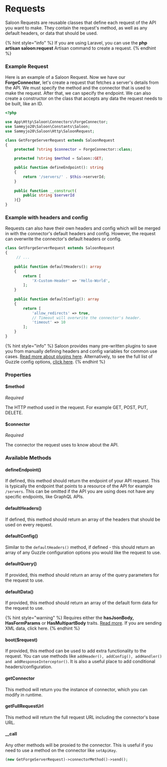 # Requests

Saloon Requests are reusable classes that define each request of the API you want to make. They contain the request's method, as well as any default headers, or data that should be used.

{% hint style="info" %}
If you are using Laravel, you can use the **php artisan saloon:request** Artisan command to create a request.
{% endhint %}

### Example Request

Here is an example of a Saloon Request. Now we have our **ForgeConnector**, let's create a request that fetches a server's details from the API. We must specify the method and the connector that is used to make the request. After that, we can specify the endpoint. We can also create a constructor on the class that accepts any data the request needs to be built, like an ID.

```php
<?php

use App\Http\Saloon\Connectors\ForgeConnector;
use Sammyjo20\Saloon\Constants\Saloon;
use Sammyjo20\Saloon\Http\SaloonRequest;

class GetForgeServerRequest extends SaloonRequest
{
    protected ?string $connector = ForgeConnector::class;

    protected ?string $method = Saloon::GET;

    public function defineEndpoint(): string
    {
        return '/servers/' . $this->serverId;
    }
    
    public function __construct(
        public string $serverId
    ){}
}
```

### Example with headers and config

Requests can also have their own headers and config which will be merged in with the connector's default headers and config. However, the request can overwrite the connector's default headers or config.

```php
class GetForgeServerRequest extends SaloonRequest
{
     // ...
     
    public function defaultHeaders(): array
    {
        return [
            'X-Custom-Header' => 'Hello-World',
        ];
    }
    
    public function defaultConfig(): array
    {
        return [
            'allow_redirects' => true,
            // Timeout will overwrite the connector's header.
            'timeout' => 10
        ];
    }
}
```

{% hint style="info" %}
Saloon provides many pre-written plugins to save you from manually defining headers and config variables for common use cases. [Read more about plugins here](../../next-steps/plugins.md). Alternatively, to see the full list of Guzzle config options, [click here](https://docs.guzzlephp.org/en/stable/request-options.html).
{% endhint %}

### Properties

#### $method

_Required_

The HTTP method used in the request. For example GET, POST, PUT, DELETE.

#### $connector

_Required_

The connector the request uses to know about the API.

### Available Methods

#### defineEndpoint()

If defined, this method should return the endpoint of your API request. This is typically the endpoint that points to a resource of the API for example `/servers`. This can be omitted if the API you are using does not have any specific endpoints, like GraphQL APIs.

#### defaultHeaders()

If defined, this method should return an array of the headers that should be used on every request.

#### defaultConfig()

Similar to the `defaultHeaders()` method, if defined - this should return an array of any Guzzle configuration options you would like the request to use.

#### defaultQuery()

If provided, this method should return an array of the query parameters for the request to use.

#### defaultData()

If provided, this method should return an array of the default form data for the request to use.

{% hint style="warning" %}
Requires either the **hasJsonBody, HasFormParams** or **HasMultipartBody** traits. [Read more](attaching-data.md). If you are sending XML data, click here.
{% endhint %}

#### boot($request)

If provided, this method can be used to add extra functionality to the request. You can use methods like `addHeader(), addConfig(), addHandler() and addResponseInterceptor()`. It is also a useful place to add conditional headers/configuration.

#### getConnector

This method will return you the instance of connector, which you can modify in runtime.

#### getFullRequestUrl

This method will return the full request URL including the connector's base URL.

#### \_\_call

Any other methods will be proxied to the connector. This is useful if you need to use a method on the connector like `setApiKey`.

```php
(new GetForgeServerRequest)->connectorMethod()->send();
```
